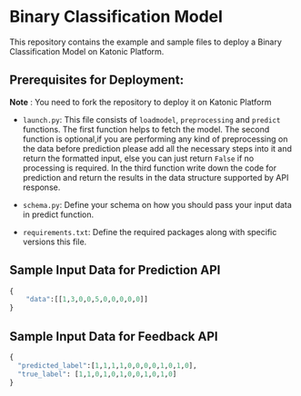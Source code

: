 # Binary Classification Model

This repository contains the example and sample files to deploy a Binary Classification Model on Katonic Platform.

## Prerequisites for Deployment:

**Note** : You need to fork the repository to deploy it on Katonic Platform

- `launch.py`: This file consists of `loadmodel`, `preprocessing` and `predict` functions.
 The first function helps to fetch the model. The second function is optional,if you are performing any kind of preprocessing on the data before prediction please add all the necessary steps into it and return the formatted input, else you can just return `False` if no processing is required. In the third function write down the code for prediction and return the results in the data structure supported by API response.   

- `schema.py`: Define your schema on how you should pass your input data in predict function.

- `requirements.txt`: Define the required packages along with specific versions this file.

## Sample Input Data for Prediction API

```python
{
    "data":[[1,3,0,0,5,0,0,0,0,0]]
}
```

## Sample Input Data for Feedback API

```python
{
  "predicted_label":[1,1,1,1,0,0,0,0,1,0,1,0],
  "true_label": [1,1,0,1,0,1,0,0,1,0,1,0]
}
```
